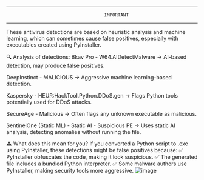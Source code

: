 -----------------------------------------------------------------------------------------------
                                        IMPORTANT
------------------------------------------------------------------------------------------------

These antivirus detections are based on heuristic analysis and machine learning, which can sometimes cause false positives, especially with executables created using PyInstaller.

🔍 Analysis of detections:
Bkav Pro - W64.AIDetectMalware → AI-based detection, may produce false positives.

DeepInstinct - MALICIOUS → Aggressive machine learning-based detection.

Kaspersky - HEUR:HackTool.Python.DDoS.gen → Flags Python tools potentially used for DDoS attacks.

SecureAge - Malicious → Often flags any unknown executable as malicious.

SentinelOne (Static ML) - Static AI - Suspicious PE → Uses static AI analysis, detecting anomalies without running the file.

⚠️ What does this mean for you?
If you converted a Python script to .exe using PyInstaller, these detections might be false positives because:
✅ PyInstaller obfuscates the code, making it look suspicious.
✅ The generated file includes a bundled Python interpreter.
✅ Some malware authors use PyInstaller, making security tools more aggressive.
![image](https://github.com/user-attachments/assets/99376700-a7f4-45a0-b852-5dd8c535f33b)
